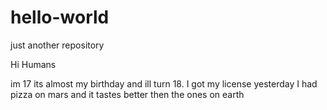 # hello-world
just another repository

Hi Humans

im 17 its almost my birthday and ill turn 18. I got my license yesterday
I had pizza on mars and it tastes better then the ones on earth

